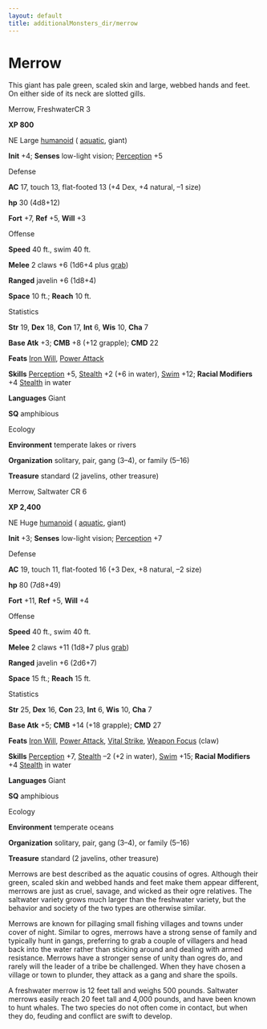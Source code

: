 ```yaml
---
layout: default
title: additionalMonsters_dir/merrow
---
```

# Merrow

This giant has pale green, scaled skin and large, webbed hands and feet. On either side of its neck are slotted gills.

Merrow, FreshwaterCR 3

**XP 800**

NE Large [humanoid](../monsters_dir/creatureTypes#_humanoid) ( [aquatic](../monsters_dir/creatureTypes#_aquatic-subtype), giant)

**Init** +4; **Senses** low-light vision; [Perception](../additionalMonsters_dir/../skills_dir/perception#_perception) +5

Defense

**AC** 17, touch 13, flat-footed 13 (+4 Dex, +4 natural, –1 size)

**hp** 30 (4d8+12)

**Fort** +7, **Ref** +5, **Will** +3

Offense

**Speed** 40 ft., swim 40 ft.

**Melee** 2 claws +6 (1d6+4 plus [grab](../monsters_dir/universalMonsterRules#_grab))

**Ranged** javelin +6 (1d8+4)

**Space** 10 ft.; **Reach** 10 ft.

Statistics

**Str** 19, **Dex** 18, **Con** 17, **Int** 6, **Wis** 10, **Cha** 7

**Base Atk** +3; **CMB** +8 (+12 grapple); **CMD** 22

**Feats** [Iron Will](../additionalMonsters_dir/../feats#_iron-will), [Power Attack](../additionalMonsters_dir/../feats#_power-attack)

**Skills** [Perception](../additionalMonsters_dir/../skills_dir/perception#_perception) +5, [Stealth](../additionalMonsters_dir/../skills_dir/stealth#_stealth) +2 (+6 in water), [Swim](../additionalMonsters_dir/../skills_dir/swim#_swim) +12; **Racial Modifiers** +4 [Stealth](../additionalMonsters_dir/../skills_dir/stealth#_stealth) in water

**Languages** Giant

**SQ** amphibious

Ecology

**Environment** temperate lakes or rivers

**Organization** solitary, pair, gang (3–4), or family (5–16)

**Treasure** standard (2 javelins, other treasure)

Merrow, Saltwater CR 6

**XP 2,400**

NE Huge [humanoid](../monsters_dir/creatureTypes#_humanoid) ( [aquatic](../monsters_dir/creatureTypes#_aquatic-subtype), giant)

**Init** +3; **Senses** low-light vision; [Perception](../additionalMonsters_dir/../skills_dir/perception#_perception) +7

Defense

**AC** 19, touch 11, flat-footed 16 (+3 Dex, +8 natural, –2 size)

**hp** 80 (7d8+49)

**Fort** +11, **Ref** +5, **Will** +4

Offense

**Speed** 40 ft., swim 40 ft.

**Melee** 2 claws +11 (1d8+7 plus [grab](../monsters_dir/universalMonsterRules#_grab))

**Ranged** javelin +6 (2d6+7)

**Space** 15 ft.; **Reach** 15 ft.

Statistics

**Str** 25, **Dex** 16, **Con** 23, **Int** 6, **Wis** 10, **Cha** 7

**Base Atk** +5; **CMB** +14 (+18 grapple); **CMD** 27

**Feats** [Iron Will](../additionalMonsters_dir/../feats#_iron-will), [Power Attack](../additionalMonsters_dir/../feats#_power-attack), [Vital Strike](../additionalMonsters_dir/../feats#_vital-strike), [Weapon Focus](../additionalMonsters_dir/../feats#_weapon-focus) (claw)

**Skills** [Perception](../additionalMonsters_dir/../skills_dir/perception#_perception) +7, [Stealth](../additionalMonsters_dir/../skills_dir/stealth#_stealth) –2 (+2 in water), [Swim](../additionalMonsters_dir/../skills_dir/swim#_swim) +15; **Racial Modifiers** +4 [Stealth](../additionalMonsters_dir/../skills_dir/stealth#_stealth) in water

**Languages** Giant

**SQ** amphibious

Ecology

**Environment** temperate oceans

**Organization** solitary, pair, gang (3–4), or family (5–16)

**Treasure** standard (2 javelins, other treasure)

Merrows are best described as the aquatic cousins of ogres. Although their green, scaled skin and webbed hands and feet make them appear different, merrows are just as cruel, savage, and wicked as their ogre relatives. The saltwater variety grows much larger than the freshwater variety, but the behavior and society of the two types are otherwise similar.

Merrows are known for pillaging small fishing villages and towns under cover of night. Similar to ogres, merrows have a strong sense of family and typically hunt in gangs, preferring to grab a couple of villagers and head back into the water rather than sticking around and dealing with armed resistance. Merrows have a stronger sense of unity than ogres do, and rarely will the leader of a tribe be challenged. When they have chosen a village or town to plunder, they attack as a gang and share the spoils.

A freshwater merrow is 12 feet tall and weighs 500 pounds. Saltwater merrows easily reach 20 feet tall and 4,000 pounds, and have been known to hunt whales. The two species do not often come in contact, but when they do, feuding and conflict are swift to develop.

